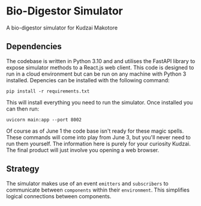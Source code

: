 # Bio-Digestor Simulator
A bio-digestor simulator for Kudzai Makotore

## Dependencies

The codebase is written in Python 3.10 and and utilises the FastAPI library to expose simulator methods to a React.js web client. This code is designed to run in a  cloud environment but can be run on any machine with Python 3 installed. Depencies can be installed with the following command:

```
pip install -r requirements.txt
```

This will install everything you need to run the simulator. Once installed you can then run:

```
uvicorn main:app --port 8002
```
Of course as of June 1 the code base isn't ready for these magic spells. These commands will come into play from June 3, but you'll never need to run them yourself. The information here is purely for your curiosity Kudzai. The final product will just involve you opening a web browser.

## Strategy

The simulator makes use of an event `emitters` and `subscribers` to communicate between `components` within their `environment`. This simplifies logical connections between components.

